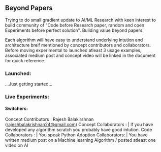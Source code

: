 ## Beyond Papers 
Trying to do small gradient update to AI/ML Research with keen interest to build community of  "Code before Research paper, random and open Experiments before perfect solution". Building value beyond papers.
 
Each algorithm will have easy to understand underlying intution and architecture breif mentioned by concept contributors and collaborators. Before moving experimental to launched atleast 3 usage examples, associated medium post and concept video will be linked in the document for quick reference. 

### Launched:
...Just getting started...
       


### Live Experiments:

#### Switchers:
Concept Contributors : Rajesh Balakirshnan (rajeshbalakrishnan24@gmail.com)
Concept Collaborators : <Looking for Collaborations> | If you have developed any algorithm scratch you probably have good intution. 
Code Collaborators : <Looking for Collaborations> | You speak Python
Adoption Collaborators: <Looking for Collaborations> | You have written medium post on a Machine learning Algorithm / posted atleast one video on AI







    